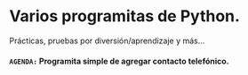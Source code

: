 # Varios programitas de Python.

Prácticas, pruebas por diversión/aprendizaje y más...


#### ```AGENDA:``` Programita simple de agregar contacto telefónico.
